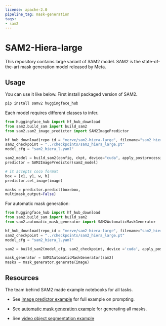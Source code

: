 ```yaml
---
license: apache-2.0
pipeline_tag: mask-generation
tags:
- sam2
---
```


# SAM2-Hiera-large

This repository contains large variant of SAM2 model. SAM2 is the state-of-the-art mask generation model released by Meta.

## Usage

You can use it like below. First install packaged version of SAM2.

```bash
pip install samv2 huggingface_hub
```

Each model requires different classes to infer. 

```python
from huggingface_hub import hf_hub_download
from sam2.build_sam import build_sam2
from sam2.sam2_image_predictor import SAM2ImagePredictor

hf_hub_download(repo_id = "merve/sam2-hiera-large", filename="sam2_hiera_large.pt", local_dir = "./")
sam2_checkpoint = "../checkpoints/sam2_hiera_large.pt"
model_cfg = "sam2_hiera_l.yaml"

sam2_model = build_sam2(config, ckpt, device="cuda", apply_postprocessing=False)
predictor = SAM2ImagePredictor(sam2_model)

# it accepts coco format
box = [x1, y1, w, h]
predictor.set_image(image)

masks = predictor.predict(box=box,
multimask_output=False)
```

For automatic mask generation:

```python
from huggingface_hub import hf_hub_download
from sam2.build_sam import build_sam2
from sam2.automatic_mask_generator import SAM2AutomaticMaskGenerator

hf_hub_download(repo_id = "merve/sam2-hiera-large", filename="sam2_hiera_large.pt", local_dir = "./")
sam2_checkpoint = "../checkpoints/sam2_hiera_large.pt"
model_cfg = "sam2_hiera_l.yaml"

sam2 = build_sam2(model_cfg, sam2_checkpoint, device ='cuda', apply_postprocessing=False)

mask_generator = SAM2AutomaticMaskGenerator(sam2)
masks = mask_generator.generate(image)
```


## Resources

The team behind SAM2 made example notebooks for all tasks.

- See [image predictor example](https://github.com/facebookresearch/segment-anything-2/blob/main/notebooks/image_predictor_example.ipynb) for full example on prompting.

- See [automatic mask generation example](https://github.com/facebookresearch/segment-anything-2/blob/main/notebooks/automatic_mask_generator_example.ipynb) for generating all masks.

- See [video object segmentation example](https://github.com/facebookresearch/segment-anything-2/blob/main/notebooks/video_predictor_example.ipynb)